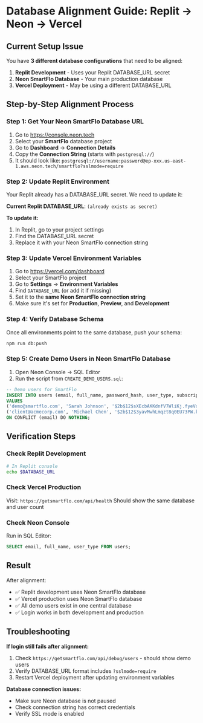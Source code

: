 # Database Alignment Guide: Replit → Neon → Vercel

## Current Setup Issue
You have **3 different database configurations** that need to be aligned:
1. **Replit Development** - Uses your Replit DATABASE_URL secret
2. **Neon SmartFlo Database** - Your main production database
3. **Vercel Deployment** - May be using a different DATABASE_URL

## Step-by-Step Alignment Process

### Step 1: Get Your Neon SmartFlo Database URL
1. Go to https://console.neon.tech
2. Select your **SmartFlo** database project
3. Go to **Dashboard** → **Connection Details**
4. Copy the **Connection String** (starts with `postgresql://`)
5. It should look like: `postgresql://username:password@ep-xxx.us-east-1.aws.neon.tech/smartflo?sslmode=require`

### Step 2: Update Replit Environment
Your Replit already has a DATABASE_URL secret. We need to update it:

**Current Replit DATABASE_URL**: `(already exists as secret)`

**To update it:**
1. In Replit, go to your project settings
2. Find the DATABASE_URL secret
3. Replace it with your Neon SmartFlo connection string

### Step 3: Update Vercel Environment Variables
1. Go to https://vercel.com/dashboard
2. Select your SmartFlo project
3. Go to **Settings** → **Environment Variables**
4. Find `DATABASE_URL` (or add it if missing)
5. Set it to the **same Neon SmartFlo connection string**
6. Make sure it's set for **Production**, **Preview**, and **Development**

### Step 4: Verify Database Schema
Once all environments point to the same database, push your schema:
```bash
npm run db:push
```

### Step 5: Create Demo Users in Neon SmartFlo Database
1. Open Neon Console → SQL Editor
2. Run the script from `CREATE_DEMO_USERS.sql`:

```sql
-- Demo users for SmartFlo
INSERT INTO users (email, full_name, password_hash, user_type, subscription_tier, total_contracts_value, is_email_verified) 
VALUES 
('demo@smartflo.com', 'Sarah Johnson', '$2b$12$sXEcbAKKdnfV7WliKj.fyeVoPlvz8CroO4Da16xCr5.j6/4sNLViG', 'freelancer', 'free', '0', true),
('client@acmecorp.com', 'Michael Chen', '$2b$12$3yavMwhLmqzt8q0EU73PW.kU3frJA0IsBOPqxftuO2JLQ0BKXPvvi', 'client', 'free', '0', true)
ON CONFLICT (email) DO NOTHING;
```

## Verification Steps

### Check Replit Development
```bash
# In Replit console
echo $DATABASE_URL
```

### Check Vercel Production
Visit: `https://getsmartflo.com/api/health`
Should show the same database and user count

### Check Neon Console
Run in SQL Editor:
```sql
SELECT email, full_name, user_type FROM users;
```

## Result
After alignment:
- ✅ Replit development uses Neon SmartFlo database
- ✅ Vercel production uses Neon SmartFlo database  
- ✅ All demo users exist in one central database
- ✅ Login works in both development and production

## Troubleshooting

**If login still fails after alignment:**
1. Check `https://getsmartflo.com/api/debug/users` - should show demo users
2. Verify DATABASE_URL format includes `?sslmode=require`
3. Restart Vercel deployment after updating environment variables

**Database connection issues:**
- Make sure Neon database is not paused
- Check connection string has correct credentials
- Verify SSL mode is enabled